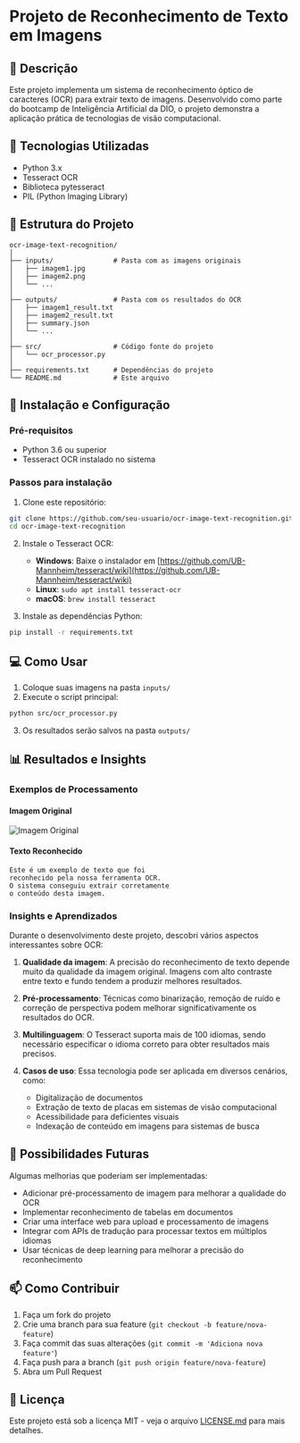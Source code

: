 # Projeto de Reconhecimento de Texto em Imagens

## 📝 Descrição
Este projeto implementa um sistema de reconhecimento óptico de caracteres (OCR) para extrair texto de imagens. Desenvolvido como parte do bootcamp de Inteligência Artificial da DIO, o projeto demonstra a aplicação prática de tecnologias de visão computacional.

## 🚀 Tecnologias Utilizadas
- Python 3.x
- Tesseract OCR
- Biblioteca pytesseract
- PIL (Python Imaging Library)

## 📁 Estrutura do Projeto
```
ocr-image-text-recognition/
│
├── inputs/               # Pasta com as imagens originais
│   ├── imagem1.jpg
│   ├── imagem2.png
│   └── ...
│
├── outputs/              # Pasta com os resultados do OCR
│   ├── imagem1_result.txt
│   ├── imagem2_result.txt
│   ├── summary.json
│   └── ...
│
├── src/                  # Código fonte do projeto
│   └── ocr_processor.py
│
├── requirements.txt      # Dependências do projeto
└── README.md             # Este arquivo
```

## 🔧 Instalação e Configuração

### Pré-requisitos
- Python 3.6 ou superior
- Tesseract OCR instalado no sistema

### Passos para instalação

1. Clone este repositório:
```bash
git clone https://github.com/seu-usuario/ocr-image-text-recognition.git
cd ocr-image-text-recognition
```

2. Instale o Tesseract OCR:
   - **Windows**: Baixe o instalador em [https://github.com/UB-Mannheim/tesseract/wiki](https://github.com/UB-Mannheim/tesseract/wiki)
   - **Linux**: `sudo apt install tesseract-ocr`
   - **macOS**: `brew install tesseract`

3. Instale as dependências Python:
```bash
pip install -r requirements.txt
```

## 💻 Como Usar

1. Coloque suas imagens na pasta `inputs/`
2. Execute o script principal:
```bash
python src/ocr_processor.py
```
3. Os resultados serão salvos na pasta `outputs/`

## 📊 Resultados e Insights

### Exemplos de Processamento

#### Imagem Original
![Imagem Original](inputs/exemplo.jpg)

#### Texto Reconhecido
```
Este é um exemplo de texto que foi 
reconhecido pela nossa ferramenta OCR.
O sistema conseguiu extrair corretamente 
o conteúdo desta imagem.
```

### Insights e Aprendizados

Durante o desenvolvimento deste projeto, descobri vários aspectos interessantes sobre OCR:

1. **Qualidade da imagem**: A precisão do reconhecimento de texto depende muito da qualidade da imagem original. Imagens com alto contraste entre texto e fundo tendem a produzir melhores resultados.

2. **Pré-processamento**: Técnicas como binarização, remoção de ruído e correção de perspectiva podem melhorar significativamente os resultados do OCR.

3. **Multilinguagem**: O Tesseract suporta mais de 100 idiomas, sendo necessário especificar o idioma correto para obter resultados mais precisos.

4. **Casos de uso**: Essa tecnologia pode ser aplicada em diversos cenários, como:
   - Digitalização de documentos
   - Extração de texto de placas em sistemas de visão computacional
   - Acessibilidade para deficientes visuais
   - Indexação de conteúdo em imagens para sistemas de busca

## 🔮 Possibilidades Futuras

Algumas melhorias que poderiam ser implementadas:

- Adicionar pré-processamento de imagem para melhorar a qualidade do OCR
- Implementar reconhecimento de tabelas em documentos
- Criar uma interface web para upload e processamento de imagens
- Integrar com APIs de tradução para processar textos em múltiplos idiomas
- Usar técnicas de deep learning para melhorar a precisão do reconhecimento

## 📫 Como Contribuir

1. Faça um fork do projeto
2. Crie uma branch para sua feature (`git checkout -b feature/nova-feature`)
3. Faça commit das suas alterações (`git commit -m 'Adiciona nova feature'`)
4. Faça push para a branch (`git push origin feature/nova-feature`)
5. Abra um Pull Request

## 📄 Licença
Este projeto está sob a licença MIT - veja o arquivo [LICENSE.md](LICENSE.md) para mais detalhes.
